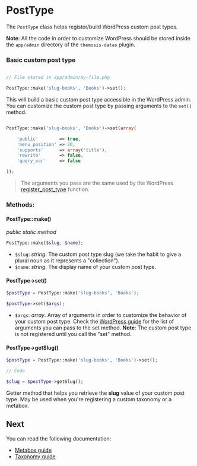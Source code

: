 PostType
========

The `PostType` class helps register/build WordPress custom post types.

**Note**: All the code in order to customize WordPress should be stored inside the `app/admin` directory of the `themosis-datas` plugin.

### Basic custom post type

```php

// File stored in app/admin/my-file.php

PostType::make('slug-books', 'Books')->set();

```

This will build a basic custom post type accessible in the WordPress admin. You can customize the custom post type by passing arguments to the `set()` method.

```php

PostType::make('slug-books', 'Books')->set(array(

	'public'        => true,
    'menu_position' => 20,
    'supports'      => array('title'),
    'rewrite'       => false,
    'query_var'     => false

));

```

> The arguments you pass are the same used by the WordPress [register_post_type](http://codex.wordpress.org/Function_Reference/register_post_type) function.

### Methods:
#### PostType::make()
_public static method_

```php
PostType::make($slug, $name);
```

* `$slug`: _string_. The custom post type slug (we take the habit to give a plural noun as it represents a "collection").
* `$name`: _string_. The display name of your custom post type.

#### PostType->set()

```php
$postType = PostType::make('slug-books', 'Books');

$postType->set($args);
```

* `$args`: _array_. Array of arguments in order to customize the behavior of your custom post type. Check the [WordPress guide](http://codex.wordpress.org/Function_Reference/register_post_type) for the list of arguments you can pass to the set method. **Note**: The custom post type is not registered until you call the "set" method.

#### PostType->getSlug()

```php
$postType = PostType::make('slug-books', 'Books')->set();

// Code

$slug = $postType->getSlug();
```

Getter method that helps you retrieve the **slug** value of your custom post type. May be used when you're registering a custom taxonomy or a metabox.

Next
----
You can read the following documentation:

* [Metabox guide](https://github.com/themosis/documentation/blob/master/metabox.md)
* [Taxonomy guide](https://github.com/themosis/documentation/blob/master/taxonomy.md)